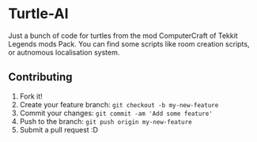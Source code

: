 # Turtle-AI
Just a bunch of code for turtles from the mod ComputerCraft of Tekkit Legends mods Pack.
You can find some scripts like room creation scripts, or autnomous localisation system.

## Contributing
1. Fork it!
2. Create your feature branch: `git checkout -b my-new-feature`
3. Commit your changes: `git commit -am 'Add some feature'`
4. Push to the branch: `git push origin my-new-feature`
5. Submit a pull request :D
